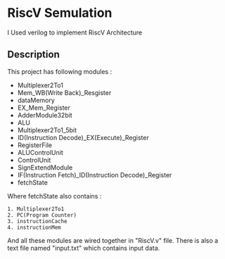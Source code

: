 
# RiscV Semulation

I Used verilog to implement RiscV Architecture
## Description

This project has following modules : 
- Multiplexer2To1
- Mem_WB(Write Back)_Resgister
- dataMemory
- EX_Mem_Register
- AdderModule32bit
- ALU
- Multiplexer2To1_5bit
- ID(Instruction Decode)_EX(Execute)_Register
- RegisterFile
- ALUControlUnit
- ControlUnit
- SignExtendModule
- IF(Instruction Fetch)_ID(Instruction Decode)_Register
- fetchState

Where fetchState also contains :

    1. Multiplexer2To1
    2. PC(Program Counter)
    3. instructionCache
    4. instructionMem

And all these modules are wired together in "RiscV.v" file.
There is also a text file named "input.txt" which contains input data.
